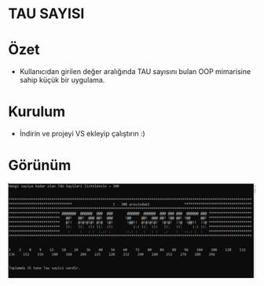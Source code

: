  # TAU SAYISI


# Özet
* Kullanıcıdan girilen değer aralığında TAU sayısını bulan OOP mimarisine sahip küçük bir uygulama.

# Kurulum
* İndirin ve projeyi VS ekleyip çalıştırın :)

# Görünüm
<p align="center">
    <img src="https://github.com/SouL-H/TAUSayisi/blob/master/img/tau.png?raw=true"  alt="Observer">
 
</p>
